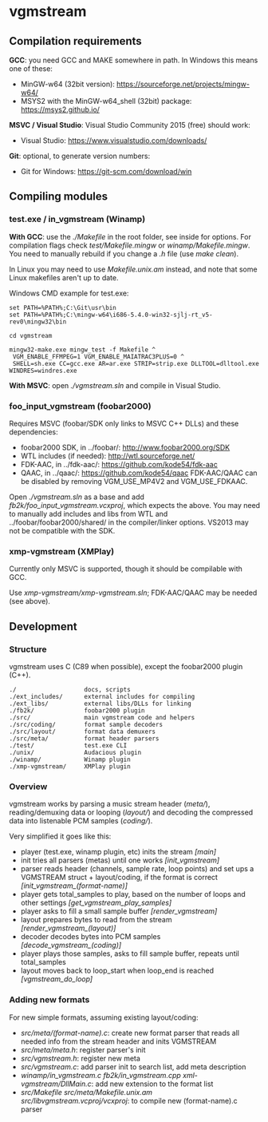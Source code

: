 # vgmstream

## Compilation requirements

**GCC**: you need GCC and MAKE somewhere in path. In Windows this means one of these:
- MinGW-w64 (32bit version): https://sourceforge.net/projects/mingw-w64/
- MSYS2 with the MinGW-w64_shell (32bit) package: https://msys2.github.io/

**MSVC / Visual Studio**: Visual Studio Community 2015 (free) should work:
- Visual Studio: https://www.visualstudio.com/downloads/

**Git**: optional, to generate version numbers:
- Git for Windows: https://git-scm.com/download/win

## Compiling modules

### test.exe / in_vgmstream (Winamp)

**With GCC**: use the *./Makefile* in the root folder, see inside for options. For compilation flags check *test/Makefile.mingw* or *winamp/Makefile.mingw*.
You need to manually rebuild if you change a *.h* file (use *make clean*).

In Linux you may need to use *Makefile.unix.am* instead, and note that some Linux makefiles aren't up to date.

Windows CMD example for test.exe:
```
set PATH=%PATH%;C:\Git\usr\bin
set PATH=%PATH%;C:\mingw-w64\i686-5.4.0-win32-sjlj-rt_v5-rev0\mingw32\bin

cd vgmstream

mingw32-make.exe mingw_test -f Makefile ^
 VGM_ENABLE_FFMPEG=1 VGM_ENABLE_MAIATRAC3PLUS=0 ^
 SHELL=sh.exe CC=gcc.exe AR=ar.exe STRIP=strip.exe DLLTOOL=dlltool.exe WINDRES=windres.exe
```

**With MSVC**: open *./vgmstream.sln* and compile in Visual Studio.

### foo_input_vgmstream (foobar2000)
Requires MSVC (foobar/SDK only links to MSVC C++ DLLs) and these dependencies:
- foobar2000 SDK, in ../foobar/: http://www.foobar2000.org/SDK
- WTL includes (if needed): http://wtl.sourceforge.net/
- FDK-AAC, in ../fdk-aac/: https://github.com/kode54/fdk-aac
- QAAC, in ../qaac/: https://github.com/kode54/qaac
FDK-AAC/QAAC can be disabled by removing VGM_USE_MP4V2 and VGM_USE_FDKAAC.

Open *./vgmstream.sln* as a base and add *fb2k/foo_input_vgmstream.vcxproj*, which expects the above.
You may need to manually add includes and libs from WTL and ../foobar/foobar2000/shared/ in the compiler/linker options.
VS2013 may not be compatible with the SDK.

### xmp-vgmstream (XMPlay)
Currently only MSVC is supported, though it should be compilable with GCC.

Use *xmp-vgmstream/xmp-vgmstream.sln*; FDK-AAC/QAAC may be needed (see above).


## Development

### Structure
vgmstream uses C (C89 when possible), except the foobar2000 plugin (C++).

```
./                   docs, scripts
./ext_includes/      external includes for compiling
./ext_libs/          external libs/DLLs for linking
./fb2k/              foobar2000 plugin
./src/               main vgmstream code and helpers
./src/coding/        format sample decoders
./src/layout/        format data demuxers
./src/meta/          format header parsers
./test/              test.exe CLI
./unix/              Audacious plugin
./winamp/            Winamp plugin
./xmp-vgmstream/     XMPlay plugin
```

### Overview
vgmstream works by parsing a music stream header (*meta/*), reading/demuxing data or looping (*layout/*) and decoding the compressed data into listenable PCM samples (*coding/*).

Very simplified it goes like this:
- player (test.exe, winamp plugin, etc) inits the stream *[main]*
- init tries all parsers (metas) until one works *[init_vgmstream]*
- parser reads header (channels, sample rate, loop points) and set ups a VGMSTREAM struct + layout/coding, if the format is correct *[init_vgmstream_(format-name)]*
- player gets total_samples to play, based on the number of loops and other settings *[get_vgmstream_play_samples]*
- player asks to fill a small sample buffer *[render_vgmstream]*
- layout prepares bytes to read from the stream *[render_vgmstream_(layout)]*
- decoder decodes bytes into PCM samples *[decode_vgmstream_(coding)]*
- player plays those samples, asks to fill sample buffer, repeats until total_samples
- layout moves back to loop_start when loop_end is reached *[vgmstream_do_loop]*

### Adding new formats
For new simple formats, assuming existing layout/coding:
- *src/meta/(format-name).c*: create new format parser that reads all needed info from the stream header and inits VGMSTREAM
- *src/meta/meta.h*: register parser's init
- *src/vgmstream.h*: register new meta
- *src/vgmstream.c*: add parser init to search list, add meta description
- *winamp/in_vgmstream.c*
  *fb2k/in_vgmstream.cpp*
  *xml-vgmstream/DllMain.c*: add new extension to the format list
- *src/Makefile*
  *src/meta/Makefile.unix.am*
  *src/libvgmstream.vcproj/vcxproj*: to compile new (format-name).c parser
